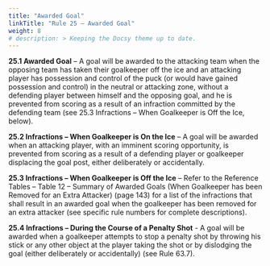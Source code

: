 ```yaml
---
title: "Awarded Goal"
linkTitle: "Rule 25 – Awarded Goal"
weight: 8
# description: > Keeping the Docsy theme up to date.
---
```


**25.1 Awarded Goal** – A goal will be awarded to the attacking team when the opposing team has taken their goalkeeper off the ice and an attacking player has possession and control of the puck (or would have gained possession and control) in the neutral or attacking zone, without a defending player between himself and the opposing goal, and he is prevented from scoring as a result of an infraction committed by the defending team (see 25.3 Infractions – When Goalkeeper is Off the Ice, below). 

**25.2 Infractions – When Goalkeeper is On the Ice** – A goal will be awarded when an attacking player, with an imminent scoring opportunity, is prevented from scoring as a result of a defending player or goalkeeper displacing the goal post, either deliberately or accidentally. 

**25.3 Infractions – When Goalkeeper is Off the Ice** – Refer to the Reference Tables – Table 12 – Summary of Awarded Goals (When Goalkeeper has been Removed for an Extra Attacker) (page 143) for a list of the infractions that shall result in an awarded goal when the goalkeeper has been removed for an extra attacker (see specific rule numbers for complete descriptions). 

**25.4 Infractions – During the Course of a Penalty Shot** - A goal will be awarded when a goalkeeper attempts to stop a penalty shot by throwing his stick or any other object at the player taking the shot or by dislodging the goal (either deliberately or accidentally) (see Rule 63.7).